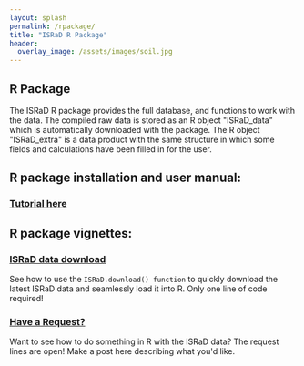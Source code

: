 ```yaml
---
layout: splash
permalink: /rpackage/
title: "ISRaD R Package"
header:
  overlay_image: /assets/images/soil.jpg
---
```


## R Package
The ISRaD R package provides the full database, and functions to work with the data. The compiled raw data is stored as an R object "ISRaD_data" which is automatically downloaded with the package. The R object "ISRaD_extra" is a data product with the same structure in which some fields and calculations have been filled in for the user.

## R package installation and user manual:
### [Tutorial here](/user_manual.html)


## R package vignettes:
### [ISRaD data download](https://github.com/International-Soil-Radiocarbon-Database/ISRaD/raw/master/vignettes/download.pdf)
See how to use the `ISRaD.download() function` to quickly download the latest ISRaD data and seamlessly load it into R. Only one line of code required!

### [Have a Request?](https://github.com/International-Soil-Radiocarbon-Database/ISRaD/issues/170)
Want to see how to do something in R with the ISRaD data? The request lines are open! Make a post here describing what you'd like.





